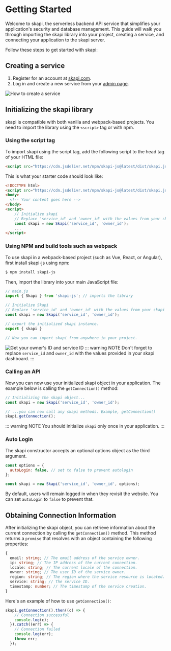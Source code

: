 # Getting Started

Welcome to skapi, the serverless backend API service that simplifies your application's security and database management. This guide will walk you through importing the skapi library into your project, creating a service, and connecting your application to the skapi server.

Follow these steps to get started with skapi:

## Creating a service

1. Register for an account at [skapi.com](https://www.skapi.com/signup).
2. Log in and create a new service from your [admin page](https://www.skapi.com/admin).

![How to create a service](/images/guide.gif)


## Initializing the skapi library

skapi is compatible with both vanilla and webpack-based projects. You need to import the library using the `<script>` tag or with npm.

### Using the script tag

To import skapi using the script tag, add the following script to the head tag of your HTML file:
```html
<script src="https://cdn.jsdelivr.net/npm/skapi-js@latest/dist/skapi.js"></script>
```

This is what your starter code should look like:
```html
<!DOCTYPE html>
<script src="https://cdn.jsdelivr.net/npm/skapi-js@latest/dist/skapi.js"></script>
<body>
  <!-- Your content goes here -->
</body>
<script>
    // Initialize skapi
    // Replace 'service_id' and 'owner_id' with the values from your skapi dashboard.
    const skapi = new Skapi('service_id', 'owner_id');
    ...
</script>
```


### Using NPM and build tools such as webpack

To use skapi in a webpack-based project (such as Vue, React, or Angular), first install skapi-js using npm:

```sh
$ npm install skapi-js
```

Then, import the library into your main JavaScript file:

```javascript
// main.js
import { Skapi } from 'skapi-js'; // imports the library

// Initialize Skapi
// Replace 'service_id' and 'owner_id' with the values from your skapi dashboard.
const skapi = new Skapi('service_id', 'owner_id');

// export the initialized skapi instance.
export { skapi }

// Now you can import skapi from anywhere in your project.
```

![Get your owner's ID and service ID](/images/service.jpg)
::: warning NOTE
Don't forget to replace `service_id` and `owner_id` with the values provided in your skapi dashboard.
:::

### Calling an API

Now you can now use your initialized skapi object in your application.
The example below is calling the `getConnection()` method:

```js
// Initializing the skapi object...
const skapi = new Skapi('service_id', 'owner_id');

// ...you can now call any skapi methods. Example, getConnection()
skapi.getConnection();
```

::: warning NOTE
You should initialize `skapi` only once in your application.
:::

### Auto Login

The skapi constructor accepts an optional options object as the third argument.

```javascript
const options = {
  autoLogin: false, // set to false to prevent autologin
};

const skapi = new Skapi('service_id', 'owner_id', options);
```
By default, users will remain logged in when they revisit the website. You can set `autoLogin` to `false` to prevent that.

## Obtaining Connection Information

After initializing the skapi object, you can retrieve information about the current connection by calling the `getConnection()` method. This method returns a `promise` that resolves with an object containing the following properties:

```typescript
{
  email: string; // The email address of the service owner.
  ip: string; // The IP address of the current connection.
  locale: string; // The current locale of the connection.
  owner: string; // The user ID of the service owner.
  region: string; // The region where the service resource is located.
  service: string; // The service ID.
  timestamp: number; // The timestamp of the service creation.
}
```

Here's an example of how to use `getConnection()`:

```javascript
skapi.getConnection().then((c) => {
    // Connection successful
    console.log(c);
  }).catch((err) => {
    // Connection failed
    console.log(err);
    throw err;
  });
```